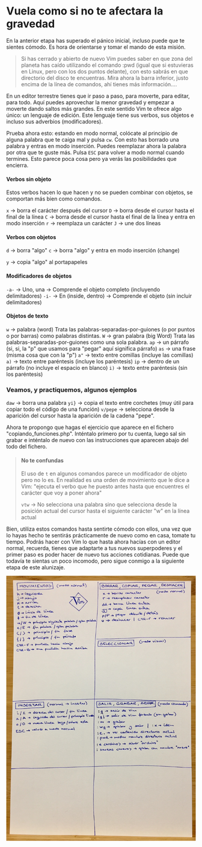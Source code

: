 # Vuela como si no te afectara la gravedad

En la anterior etapa has superado el pánico inicial, incluso puede que te sientes cómodo. Es hora de orientarse y tomar el mando de esta misión.

> Si has cerrado y abierto de nuevo Vim puedes saber en que zona del planeta has caído utilizando el comando :pwd (igual que si estuvieras en Linux, pero con los dos puntos delante), con esto sabrás en que directorio del disco te encuentras. Mira ahora la barra inferior, justo encima de la línea de comandos, ahí tienes más información....
>

En un editor terrestre tienes que ir paso a paso, para moverte, para editar, para todo. Aquí puedes aprovechar la menor gravedad y empezar a moverte dando saltos más grandes. En este sentido Vim te ofrece algo único: un lenguaje de edición. Este lenguaje tiene sus verbos, sus objetos e incluso sus adverbios (modificadores).

Prueba ahora esto: estando en modo normal, colócate al principio de alguna palabra que te caiga mal y pulsa `cw`. Con esto has borrado una palabra y entras en modo inserción. Puedes reemplazar ahora la palabra por otra que te guste más. Pulsa `ESC` para volver a modo normal cuando termines. Esto parece poca cosa pero ya verás las posibilidades que encierra.

#### Verbos sin objeto

Estos verbos hacen lo que hacen y no se pueden combinar con objetos, se comportan más bien como comandos.

`x` → borra el carácter después del cursor
`D` → borra desde el cursor hasta el final de la línea 
`C` → borra desde el cursor hasta el final de la línea y entra en modo inserción
`r` → reemplaza un carácter
`J` → une dos líneas 

#### Verbos con objetos

`d` → borra "algo"
`c` → borra "algo" y entra en modo inserción (change)

`y` → copia "algo" al portapapeles 

#### Modificadores de objetos

`-a-` → Uno, una → Comprende el objeto completo (incluyendo delimitadores)
`-i-` → En (inside, dentro) → Comprende el objeto (sin incluir delimitadores)

#### Objetos de texto 

`w` → palabra (word) Trata las palabras-separadas-por-guiones (o por puntos o por barras) como palabras distintas.
`W` → gran palabra (big Word) Trata las palabras-separadas-por-guiones como una sola palabra.
`ap` → un párrafo (si, si, la "p" que usamos para "pegar" aquí significa párrafo)
`as` → una frase (misma cosa que con la "p")
`a"` → texto entre comillas (incluye las comillas)
`a)` → texto entre paréntesis (incluye los paréntesis)
`ip` → dentro de un párrafo (no incluye el espacio en blanco)
`i)` → texto entre paréntesis (sin los paréntesis)

### Veamos, y practiquemos, algunos ejemplos

`daw` → borra una palabra
`yi}` → copia el texto entre corchetes (muy útil para copiar todo el código de una función)
`v/pepe` → selecciona desde la aparición del cursor hasta la aparición de la cadena "pepe".


Ahora te propongo que hagas el ejercicio que aparece en el fichero "copiando_funciones.php". Inténtalo primero por tu cuenta, luego sal sin grabar e inténtalo de nuevo con las instrucciones que aparecen abajo del todo del fichero.


> #### No te confundas
>
> El uso de  `t` en algunos comandos parece un modificador de objeto pero no lo es. En realidad es una orden de movimiento que le dice a Vim: "ejecuta el verbo que he puesto antes hasta que encuentres el carácter que voy a poner ahora"
>
> `vtw` → No selecciona una palabra sino que selecciona desde la posición actual del cursor hasta el siguiente carácter "w" en la línea actual 



Bien, utiliza estos comandos hasta sentirte cómodo con ellos, una vez que lo hayas hecho te sentirás prácticamente de nuevo como en casa, tomate tu tiempo. Podrás hacer con Vim lo que hasta ahora hacías con un editor normal, recuerda, tienes que adaptarte a tus nuevos superpoderes y el primer paso es poder hacer de nuevo tus acciones cotidianas. Puede que todavía te sientas un poco incomodo, pero sigue conmigo a la siguiente etapa de este alunizaje.

![chuleta_manuscrita_fase2](chuletas/chuleta_manuscrita_fase2.jpeg)
